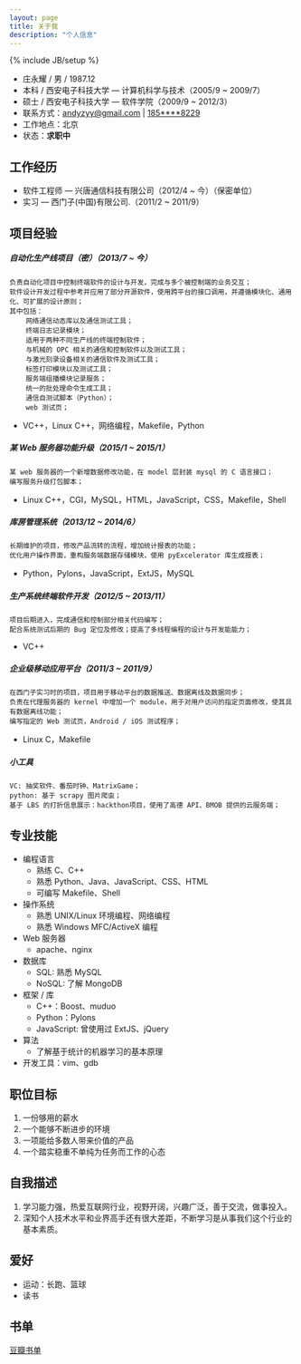 ```yaml
---
layout: page
title: 关于我
description: "个人信息"
---
```

{% include JB/setup %}



* 庄永耀 / 男 / 1987.12
* 本科 / 西安电子科技大学 — 计算机科学与技术（2005/9 ~ 2009/7）
* 硕士 / 西安电子科技大学 — 软件学院（2009/9 ~ 2012/3）
* 联系方式：[andyzyy@gmail.com](mailto:andyzyy@gmail.com) | [185****8229](tel:+8618500458229)
* 工作地点：北京
* 状态：**求职中**


## 工作经历

* 软件工程师 —  兴唐通信科技有限公司（2012/4 ~ 今）（保密单位）
* 实习 — 西门子(中国)有限公司.（2011/2 ~ 2011/9）


## 项目经验

##### 自动化生产线项目（密）（2013/7 ~ 今）

    负责自动化项目中控制终端软件的设计与开发，完成与多个被控制端的业务交互；
    软件设计开发过程中参考并应用了部分开源软件，使用跨平台的接口调用，并遵循模块化、通用化、可扩展的设计原则；
    其中包括：
        网络通信动态库以及通信测试工具；
        终端日志记录模块；
        适用于两种不同生产线的终端控制软件；
        与机械的 OPC 相关的通信和控制软件以及测试工具；
        与激光刻录设备相关的通信软件及测试工具；
        标签打印模块以及测试工具；
        服务端组播模块记录服务；
        统一的批处理命令生成工具；
        通信自测试脚本（Python）；
        web 测试页；

* VC++，Linux C++，网络编程，Makefile，Python


##### 某 Web 服务器功能升级（2015/1 ~ 2015/1）

    某 web 服务器的一个新增数据修改功能，在 model 层封装 mysql 的 C 语言接口；
    编写服务升级打包脚本；

* Linux C++，CGI，MySQL，HTML，JavaScript，CSS，Makefile，Shell

##### 库房管理系统（2013/12 ~ 2014/6）

    长期维护的项目，修改产品流转的流程，增加统计报表的功能；
    优化用户操作界面，重构服务端数据存储模块，使用 pyExcelerator 库生成报表；

* Python，Pylons，JavaScript，ExtJS，MySQL

##### 生产系统终端软件开发（2012/5 ~ 2013/11）

    项目后期进入，完成通信和控制部分相关代码编写；
    配合系统测试后期的 Bug 定位及修改；提高了多线程编程的设计与开发能能力；

* VC++

##### 企业级移动应用平台（2011/3 ~ 2011/9）

    在西门子实习时的项目，项目用于移动平台的数据推送、数据离线及数据同步；
    负责在代理服务器的 kernel 中增加一个 module，用于对用户访问的指定页面修改，使其具有数据离线功能；
    编写指定的 Web 测试页，Android / iOS 测试程序；

* Linux C，Makefile


##### 小工具

    VC: 抽奖软件、番茄时钟、MatrixGame；
    python: 基于 scrapy 图片爬虫；
    基于 LBS 的打折信息展示：hackthon项目，使用了高德 API、BMOB 提供的云服务端；










## 专业技能

* 编程语言
    * 熟练 C、C++
    * 熟悉 Python、Java、JavaScript、CSS、HTML
    * 可编写 Makefile、Shell
* 操作系统
    * 熟悉 UNIX/Linux 环境编程、网络编程
    * 熟悉 Windows MFC/ActiveX 编程
* Web 服务器
    * apache、nginx
* 数据库
    * SQL: 熟悉 MySQL
    * NoSQL: 了解 MongoDB
* 框架 / 库
    * C++：Boost、muduo
    * Python：Pylons
    * JavaScript: 曾使用过 ExtJS、jQuery
* 算法
    * 了解基于统计的机器学习的基本原理
* 开发工具：vim、gdb





## 职位目标

1. 一份够用的薪水
2. 一个能够不断进步的环境
3. 一项能给多数人带来价值的产品
4. 一个踏实稳重不单纯为任务而工作的心态



## 自我描述

1. 学习能力强，热爱互联网行业，视野开阔，兴趣广泛，善于交流，做事投入。
2. 深知个人技术水平和业界高手还有很大差距，不断学习是从事我们这个行业的基本素质。


## 爱好

* 运动：长跑、篮球
* 读书


## 书单
[豆瓣书单](http://book.douban.com/people/14370518/)
